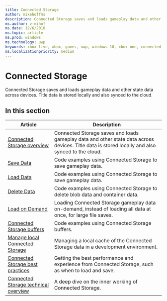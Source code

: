 ```yaml
---
title: Connected Storage
author: mikehoffms
description: Connected Storage saves and loads gameplay data and other state data across devices. Title data is stored locally and also synced to the cloud.
ms.author: v-mihof
ms.date: 12/6/2018
ms.topic: article
ms.prod: windows
ms.technology: uwp
keywords: xbox live, xbox, games, uwp, windows 10, xbox one, connected storage
ms.localizationpriority: medium
---
```


# Connected Storage

Connected Storage saves and loads gameplay data and other state data across devices.
Title data is stored locally and also synced to the cloud.


## In this section

| Article | Description |
|---------|-------------|
| [Connected Storage overview](connected-storage-overview.md) | Connected Storage saves and loads gameplay data and other state data across devices.  Title data is stored locally and also synced to the cloud. |
| [Save Data](connected-storage-saving.md) | Code examples using Connected Storage to save gameplay data. |
| [Load Data](connected-storage-loading.md) | Code examples using Connected Storage to save gameplay data. |
| [Delete Data](connected-storage-deleting.md) | Code examples using Connected Storage to delete blob data and container data. |
| [Load on Demand](connected-storage-loading-on-demand.md) | Loading Connected Storage gameplay data on-demand, instead of loading all data at once, for large file saves. |
| [Connected Storage buffers](connected-storage-using-buffers.md) | Code examples using Connected Storage buffers. |
| [Manage local Connected Storage](connected-storage-xb-storage.md) | Managing a local cache of the Connected Storage data in a development environment. |
| [Connected Storage best practices](connected-storage-best-practices.md) | Getting the best performance and experience from Connected Storage, such as when to load and save. |
| [Connected Storage technical overview](connected-storage-technical-overview.md) | A deep dive on the inner working of Connected Storage. |
